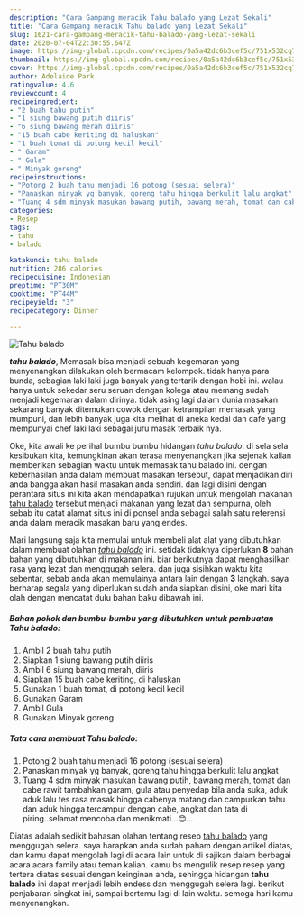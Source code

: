 ```yaml
---
description: "Cara Gampang meracik Tahu balado yang Lezat Sekali"
title: "Cara Gampang meracik Tahu balado yang Lezat Sekali"
slug: 1621-cara-gampang-meracik-tahu-balado-yang-lezat-sekali
date: 2020-07-04T22:30:55.647Z
image: https://img-global.cpcdn.com/recipes/0a5a42dc6b3cef5c/751x532cq70/tahu-balado-foto-resep-utama.jpg
thumbnail: https://img-global.cpcdn.com/recipes/0a5a42dc6b3cef5c/751x532cq70/tahu-balado-foto-resep-utama.jpg
cover: https://img-global.cpcdn.com/recipes/0a5a42dc6b3cef5c/751x532cq70/tahu-balado-foto-resep-utama.jpg
author: Adelaide Park
ratingvalue: 4.6
reviewcount: 4
recipeingredient:
- "2 buah tahu putih"
- "1 siung bawang putih diiris"
- "6 siung bawang merah diiris"
- "15 buah cabe keriting di haluskan"
- "1 buah tomat di potong kecil kecil"
- " Garam"
- " Gula"
- " Minyak goreng"
recipeinstructions:
- "Potong 2 buah tahu menjadi 16 potong (sesuai selera)"
- "Panaskan minyak yg banyak, goreng tahu hingga berkulit lalu angkat"
- "Tuang 4 sdm minyak masukan bawang putih, bawang merah, tomat dan cabe rawit tambahkan garam, gula atau penyedap bila anda suka, aduk aduk lalu tes rasa masak hingga cabenya matang dan campurkan tahu dan aduk hingga tercampur dengan cabe, angkat dan tata di piring..selamat mencoba dan menikmati...😊..."
categories:
- Resep
tags:
- tahu
- balado

katakunci: tahu balado 
nutrition: 286 calories
recipecuisine: Indonesian
preptime: "PT30M"
cooktime: "PT44M"
recipeyield: "3"
recipecategory: Dinner

---
```



![Tahu balado](https://img-global.cpcdn.com/recipes/0a5a42dc6b3cef5c/751x532cq70/tahu-balado-foto-resep-utama.jpg)

<b><i>tahu balado</i></b>, Memasak bisa menjadi sebuah kegemaran yang menyenangkan dilakukan oleh bermacam kelompok. tidak hanya para bunda, sebagian laki laki juga banyak yang tertarik dengan hobi ini. walau hanya untuk sekedar seru seruan dengan kolega atau memang sudah menjadi kegemaran dalam dirinya. tidak asing lagi dalam dunia masakan sekarang banyak ditemukan cowok dengan ketrampilan memasak yang mumpuni, dan lebih banyak juga kita melihat di aneka kedai dan cafe yang mempunyai chef laki laki sebagai juru masak terbaik nya.



Oke, kita awali ke perihal bumbu bumbu hidangan <i>tahu balado</i>. di sela sela kesibukan kita, kemungkinan akan terasa menyenangkan jika sejenak kalian memberikan sebagian waktu untuk memasak tahu balado ini. dengan keberhasilan anda dalam membuat masakan tersebut, dapat menjadikan diri anda bangga akan hasil masakan anda sendiri. dan lagi disini dengan perantara situs ini kita akan mendapatkan rujukan untuk mengolah makanan <u>tahu balado</u> tersebut menjadi makanan yang lezat dan sempurna, oleh sebab itu catat alamat situs ini di ponsel anda sebagai salah satu referensi anda dalam meracik masakan baru yang endes.


Mari langsung saja kita memulai untuk membeli alat alat yang dibutuhkan dalam membuat olahan <u><i>tahu balado</i></u> ini. setidak tidaknya diperlukan <b>8</b> bahan bahan yang dibutuhkan di makanan ini. biar berikutnya dapat menghasilkan rasa yang lezat dan menggugah selera. dan juga sisihkan waktu kita sebentar, sebab anda akan memulainya antara lain dengan <b>3</b> langkah. saya berharap segala yang diperlukan sudah anda siapkan disini, oke mari kita olah dengan mencatat dulu bahan baku dibawah ini.

<!--inarticleads1-->

##### Bahan pokok dan bumbu-bumbu yang dibutuhkan untuk pembuatan Tahu balado:

1. Ambil 2 buah tahu putih
1. Siapkan 1 siung bawang putih diiris
1. Ambil 6 siung bawang merah, diiris
1. Siapkan 15 buah cabe keriting, di haluskan
1. Gunakan 1 buah tomat, di potong kecil kecil
1. Gunakan  Garam
1. Ambil  Gula
1. Gunakan  Minyak goreng




<!--inarticleads2-->

##### Tata cara membuat Tahu balado:

1. Potong 2 buah tahu menjadi 16 potong (sesuai selera)
1. Panaskan minyak yg banyak, goreng tahu hingga berkulit lalu angkat
1. Tuang 4 sdm minyak masukan bawang putih, bawang merah, tomat dan cabe rawit tambahkan garam, gula atau penyedap bila anda suka, aduk aduk lalu tes rasa masak hingga cabenya matang dan campurkan tahu dan aduk hingga tercampur dengan cabe, angkat dan tata di piring..selamat mencoba dan menikmati...😊...




Diatas adalah sedikit bahasan olahan tentang resep <u>tahu balado</u> yang menggugah selera. saya harapkan anda sudah paham dengan artikel diatas, dan kamu dapat mengolah lagi di acara lain untuk di sajikan dalam berbagai acara acara family atau teman kalian. kamu bs mengulik resep resep yang tertera diatas sesuai dengan keinginan anda, sehingga hidangan <b>tahu balado</b> ini dapat menjadi lebih endess dan menggugah selera lagi. berikut penjabaran singkat ini, sampai bertemu lagi di lain waktu. semoga hari kamu menyenangkan.
